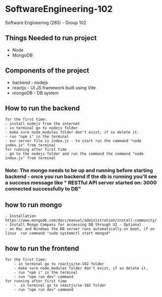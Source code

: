 # SoftwareEngineering-102
Software Engineering (285) - Group 102


## Things Needed to run project
- Node
- MongoDB

## Components of the project
- backend - nodejs
- reactjs - UI JS framework built using Vite
- mongoDB - DB system

## How to run the backend
    for the first time:
    - install nodejs from the internet
    - in terminal go to nodejs folder
    - make sure node_modules folder don't exist, if so delete it.
    - run "npm i" in the terminal 
    - our server file is index.js - to start run the command "node index.js" from terminal
    for running after first time
    - go to the nodejs folder and run the command the command "node index.js" from terminal
### Note: The mongo needs to be up and running before starting backend - once you run backend if the db is running you'll see a success message like " RESTful API server started on: 3000 connected successfully to DB"    

## how to run mongo
    - Installation https://www.mongodb.com/docs/manual/administration/install-community/
    - Install Mongo Compass for accessing DB through UI - Optional
    - on Mac and Windows the DB server runs automatically on boot, if on linux  run command "sudo systemctl start mongod"

## how to run the frontend
    for the first time:
        - in terminal go to reactjs/se-102 folder
        - make sure node_modules folder don't exist, if so delete it.
        - run "npm i" in the terminal 
        - run "npm run dev" command
    for running after first time
        -  in terminal go to reactjs/se-102 folder
        - run "npm run dev" command
